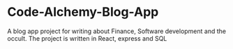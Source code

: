 # Code-Alchemy-Blog-App
A blog app project for writing about Finance, Software development and the occult. The project is written in React,  express and SQL 
